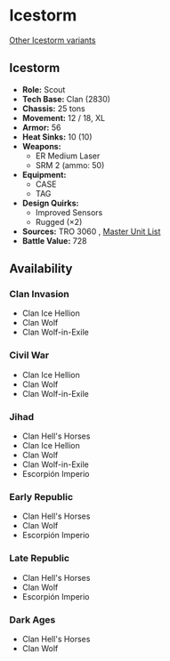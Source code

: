 # Icestorm 

[Other Icestorm variants](../icestorm.md) 

## Icestorm 

- **Role:** Scout 
- **Tech Base:** Clan (2830) 
- **Chassis:** 25 tons 
- **Movement:** 12 / 18, XL 
- **Armor:** 56 
- **Heat Sinks:** 10 (10) 
- **Weapons:** 
  - ER Medium Laser 
  - SRM 2 (ammo: 50) 
- **Equipment:** 
  - CASE 
  - TAG 
- **Design Quirks:** 
  - Improved Sensors 
  - Rugged (×2) 
- **Sources:** TRO 3060 , [Master Unit List](http://masterunitlist.info/Unit/Details/1602) 
- **Battle Value:** 728 

## Availability 

### Clan Invasion 

- Clan Ice Hellion 
- Clan Wolf 
- Clan Wolf-in-Exile 

### Civil War 

- Clan Ice Hellion 
- Clan Wolf 
- Clan Wolf-in-Exile 

### Jihad 

- Clan Hell's Horses 
- Clan Ice Hellion 
- Clan Wolf 
- Clan Wolf-in-Exile 
- Escorpión Imperio 

### Early Republic 

- Clan Hell's Horses 
- Clan Wolf 
- Escorpión Imperio 

### Late Republic 

- Clan Hell's Horses 
- Clan Wolf 
- Escorpión Imperio 

### Dark Ages 

- Clan Hell's Horses 
- Clan Wolf 

